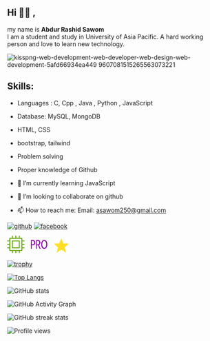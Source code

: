 ## Hi  🙋‍♂️ ,<br> 
my name is <strong> Abdur Rashid Sawom </strong> <br>
I am a student and study in University of Asia Pacific. A hard working person and love to learn new technology.

![kisspng-web-development-web-developer-web-design-web-development-5afd66934ea449 9607081515265563073221](https://user-images.githubusercontent.com/64780532/119230147-cefc3880-bb3c-11eb-8314-ebbf2bebc4a4.png)
<br>
## Skills: 
- Languages : C, Cpp , Java , Python , JavaScript 
- Database: MySQL, MongoDB
-  HTML, CSS  
-  bootstrap, tailwind 
-  Problem solving
-  Proper knowledge of Github

- 🌱 I’m currently learning JavaScript 
- 👯 I’m looking to collaborate on github 
- 📫 How to reach me:  Email: asawom250@gmail.com 


[<img src='https://cdn.jsdelivr.net/npm/simple-icons@3.0.1/icons/github.svg' alt='github' height='40'>](https://github.com/Sawom)  [<img src='https://cdn.jsdelivr.net/npm/simple-icons@3.0.1/icons/facebook.svg' alt='facebook' height='40'>](https://www.facebook.com/https://www.facebook.com/profile.php?id=100008733311858)  

<a href='https://docs.github.com/en/developers'><img src='https://raw.githubusercontent.com/acervenky/animated-github-badges/master/assets/devbadge.gif' width='40' height='40'></a> <a href='https://github.com/pricing'><img src='https://raw.githubusercontent.com/acervenky/animated-github-badges/master/assets/pro.gif' width='40' height='40'></a> <a href='https://stars.github.com/'><img src='https://raw.githubusercontent.com/acervenky/animated-github-badges/master/assets/starbadge.gif' width='35' height='35'></a> 

[![trophy](https://github-profile-trophy.vercel.app/?username=Sawom)](https://github.com/ryo-ma/github-profile-trophy)

[![Top Langs](https://github-readme-stats.vercel.app/api/top-langs/?username=Sawom)](https://github.com/anuraghazra/github-readme-stats)

![GitHub stats](https://github-readme-stats.vercel.app/api?username=Sawom&show_icons=true&count_private=true)  

![GitHub Activity Graph](https://activity-graph.herokuapp.com/graph?username=Sawom)  
 

![GitHub streak stats](https://github-readme-streak-stats.herokuapp.com/?user=Sawom)  

![Profile views](https://gpvc.arturio.dev/Sawom)  
